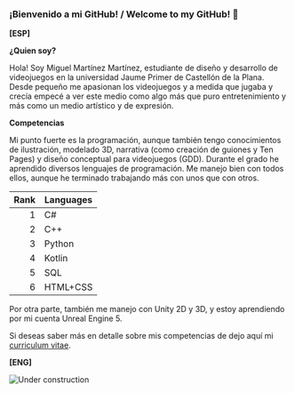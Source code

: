### ¡Bienvenido a mi GitHub! / Welcome to my GitHub! 👋

**[ESP]**

**¿Quien soy?**

Hola! Soy Miguel Martínez Martínez, estudiante de diseño y desarrollo de videojuegos en la universidad Jaume Primer de Castellón de la Plana. Desde pequeño me apasionan los videojuegos y a medida que jugaba y crecía empecé a ver este medio como algo más que puro entretenimiento y más como un medio artístico y de expresión.

**Competencias**

Mi punto fuerte es la programación, aunque también tengo conocimientos de ilustración, modelado 3D, narrativa (como creación de guiones y Ten Pages) y diseño conceptual para videojuegos (GDD). Durante el grado he aprendido diversos lenguajes de programación. Me manejo bien con todos ellos, aunque he terminado trabajando más con unos que con otros.

| Rank | Languages |
|-----:|-----------|
|1|C#|
|2|C++|
|3|Python|
|4|Kotlin|
|5|SQL|
|6|HTML+CSS|

Por otra parte, también me manejo con Unity 2D y 3D, y estoy aprendiendo por mi cuenta Unreal Engine 5.

Si deseas saber más en detalle sobre mis competencias de dejo aquí mi [curriculum vitae](https://drive.google.com/file/d/1Cn16an42YSRHGHUEcLX5FDqDaU_LMB0r/view?usp=share_link).

**[ENG]**

![Under construction](https://st.depositphotos.com/1252248/1783/i/450/depositphotos_17833325-stock-photo-under-construction.jpg)

<!--
**miguelmm95/miguelmm95** is a ✨ _special_ ✨ repository because its `README.md` (this file) appears on your GitHub profile.

Here are some ideas to get you started:

- 🔭 I’m currently working on ...
- 🌱 I’m currently learning ...
- 👯 I’m looking to collaborate on ...
- 🤔 I’m looking for help with ...
- 💬 Ask me about ...
- 📫 How to reach me: ...
- 😄 Pronouns: ...
- ⚡ Fun fact: ...
-->
